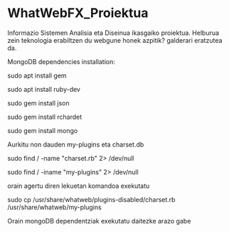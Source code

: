 # WhatWebFX_Proiektua
Informazio Sistemen Analisia eta Diseinua ikasgaiko proiektua. Helburua zein teknologia erabiltzen du webgune honek azpitik? galderari eratzutea da.

MongoDB dependencies installation:

sudo apt install gem

sudo apt install ruby-dev

sudo gem install json

sudo gem install rchardet

sudo gem install mongo

Aurkitu non dauden my-plugins eta charset.db

sudo find / -name "charset.rb" 2> /dev/null

sudo find / -iname "my-plugins" 2> /dev/null

orain agertu diren lekuetan komandoa exekutatu

sudo cp /usr/share/whatweb/plugins-disabled/charset.rb /usr/share/whatweb/my-plugins

Orain mongoDB dependentziak exekutatu daitezke arazo gabe

